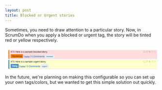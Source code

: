 ```yaml
---
layout: post
title: Blocked or Urgent stories
---
```


Sometimes, you need to draw attention to a particular story.  Now, in ScrumDo when you apply
a blocked or urgent tag, the story will be tinted red or yellow respectively.

![blockedurgent.png](/images/blog/blockedurgent.png)

In the future, we're planning on making this configurable so you can set up your own tags/colors,
but we wanted to get this simple solution out quickly.
